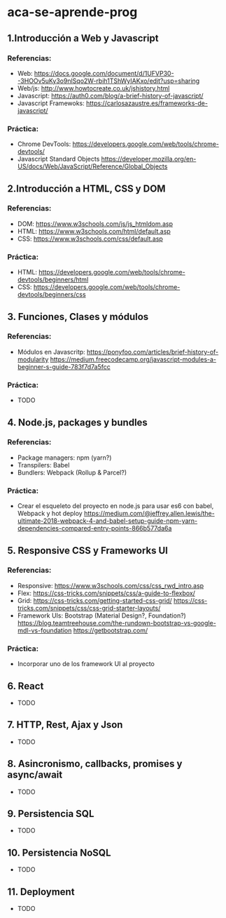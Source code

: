 # aca-se-aprende-prog

## 1.Introducción a Web y Javascript

### Referencias:
  * Web: https://docs.google.com/document/d/1UFVP30--3HOOv5uKy3o9nlSqo2W-rbih1TShWyIAKxo/edit?usp=sharing
  * Web/js: http://www.howtocreate.co.uk/jshistory.html
  * Javascript: https://auth0.com/blog/a-brief-history-of-javascript/
  * Javascript Framewoks: https://carlosazaustre.es/frameworks-de-javascript/
  
### Práctica: 
  * Chrome DevTools: https://developers.google.com/web/tools/chrome-devtools/
  * Javascript Standard Objects https://developer.mozilla.org/en-US/docs/Web/JavaScript/Reference/Global_Objects

## 2.Introducción a HTML, CSS y DOM

### Referencias:
 * DOM: https://www.w3schools.com/js/js_htmldom.asp
 * HTML: https://www.w3schools.com/html/default.asp
 * CSS: https://www.w3schools.com/css/default.asp
 
### Práctica: 
 * HTML: https://developers.google.com/web/tools/chrome-devtools/beginners/html
 * CSS: https://developers.google.com/web/tools/chrome-devtools/beginners/css

## 3. Funciones, Clases y módulos

### Referencias:
 * Módulos en Javascritp: https://ponyfoo.com/articles/brief-history-of-modularity https://medium.freecodecamp.org/javascript-modules-a-beginner-s-guide-783f7d7a5fcc
 
 ### Práctica: 
  * TODO
  
## 4. Node.js, packages y bundles

### Referencias:
 * Package managers: npm (yarn?)
 * Transpilers: Babel
 * Bundlers: Webpack (Rollup & Parcel?)
 
 ### Práctica: 
  * Crear el esqueleto del proyecto en node.js para usar es6 con babel, Webpack y hot deploy  https://medium.com/@jeffrey.allen.lewis/the-ultimate-2018-webpack-4-and-babel-setup-guide-npm-yarn-dependencies-compared-entry-points-866b577da6a

## 5. Responsive CSS y Frameworks UI

### Referencias:
 * Responsive: https://www.w3schools.com/css/css_rwd_intro.asp
 * Flex: https://css-tricks.com/snippets/css/a-guide-to-flexbox/
 * Grid: https://css-tricks.com/getting-started-css-grid/ https://css-tricks.com/snippets/css/css-grid-starter-layouts/ 
 * Framework UIs: Bootstrap (Material Design?, Foundation?) https://blog.teamtreehouse.com/the-rundown-bootstrap-vs-google-mdl-vs-foundation https://getbootstrap.com/
 
 ### Práctica: 
  * Incorporar uno de los framework UI al proyecto
  
## 6. React
* TODO

## 7. HTTP, Rest, Ajax y Json
* TODO

## 8. Asincronismo, callbacks, promises y async/await
* TODO

## 9. Persistencia SQL
* TODO

## 10. Persistencia NoSQL
* TODO

## 11. Deployment
* TODO
